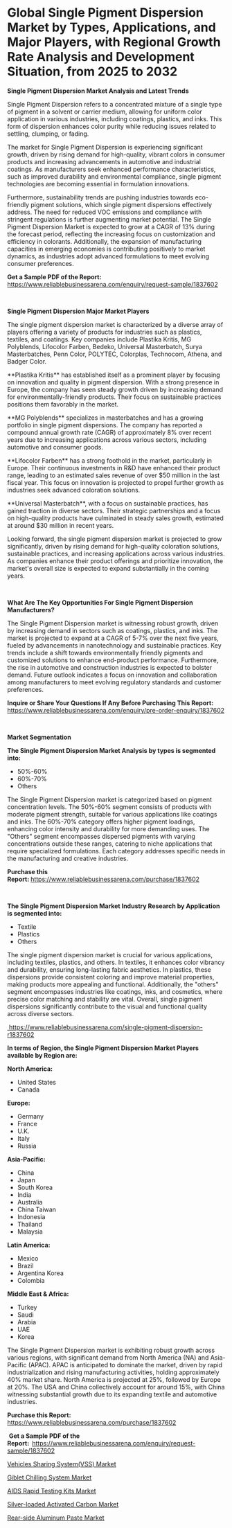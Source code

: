 <p><h1>Global Single Pigment Dispersion Market by Types, Applications, and Major Players, with Regional Growth Rate Analysis and Development Situation, from 2025 to 2032</h1></p><p><strong>Single Pigment Dispersion Market Analysis and Latest Trends</strong></p>
<p><p>Single Pigment Dispersion refers to a concentrated mixture of a single type of pigment in a solvent or carrier medium, allowing for uniform color application in various industries, including coatings, plastics, and inks. This form of dispersion enhances color purity while reducing issues related to settling, clumping, or fading. </p><p>The market for Single Pigment Dispersion is experiencing significant growth, driven by rising demand for high-quality, vibrant colors in consumer products and increasing advancements in automotive and industrial coatings. As manufacturers seek enhanced performance characteristics, such as improved durability and environmental compliance, single pigment technologies are becoming essential in formulation innovations.</p><p>Furthermore, sustainability trends are pushing industries towards eco-friendly pigment solutions, which single pigment dispersions effectively address. The need for reduced VOC emissions and compliance with stringent regulations is further augmenting market potential. The Single Pigment Dispersion Market is expected to grow at a CAGR of 13% during the forecast period, reflecting the increasing focus on customization and efficiency in colorants. Additionally, the expansion of manufacturing capacities in emerging economies is contributing positively to market dynamics, as industries adopt advanced formulations to meet evolving consumer preferences.</p></p>
<p><strong>Get a Sample PDF of the Report:&nbsp;</strong> <a href="https://www.reliablebusinessarena.com/enquiry/request-sample/1837602?utm_campaign=1990&utm_medium=2&utm_source=Github&utm_content=ia&utm_term=03022025&utm_id=single-pigment-dispersion">https://www.reliablebusinessarena.com/enquiry/request-sample/1837602</a></p>
<p>&nbsp;</p>
<p><strong>Single Pigment Dispersion Major Market Players</strong></p>
<p><p>The single pigment dispersion market is characterized by a diverse array of players offering a variety of products for industries such as plastics, textiles, and coatings. Key companies include Plastika Kritis, MG Polyblends, Lifocolor Farben, Bedeko, Universal Masterbatch, Surya Masterbatches, Penn Color, POLYTEC, Colorplas, Technocom, Athena, and Badger Color.</p><p>**Plastika Kritis** has established itself as a prominent player by focusing on innovation and quality in pigment dispersion. With a strong presence in Europe, the company has seen steady growth driven by increasing demand for environmentally-friendly products. Their focus on sustainable practices positions them favorably in the market.</p><p>**MG Polyblends** specializes in masterbatches and has a growing portfolio in single pigment dispersions. The company has reported a compound annual growth rate (CAGR) of approximately 8% over recent years due to increasing applications across various sectors, including automotive and consumer goods.</p><p>**Lifocolor Farben** has a strong foothold in the market, particularly in Europe. Their continuous investments in R&D have enhanced their product range, leading to an estimated sales revenue of over $50 million in the last fiscal year. This focus on innovation is projected to propel further growth as industries seek advanced coloration solutions.</p><p>**Universal Masterbatch**, with a focus on sustainable practices, has gained traction in diverse sectors. Their strategic partnerships and a focus on high-quality products have culminated in steady sales growth, estimated at around $30 million in recent years.</p><p>Looking forward, the single pigment dispersion market is projected to grow significantly, driven by rising demand for high-quality coloration solutions, sustainable practices, and increasing applications across various industries. As companies enhance their product offerings and prioritize innovation, the market's overall size is expected to expand substantially in the coming years.</p></p>
<p>&nbsp;</p>
<p><strong>What Are The Key Opportunities For Single Pigment Dispersion Manufacturers?</strong></p>
<p><p>The Single Pigment Dispersion market is witnessing robust growth, driven by increasing demand in sectors such as coatings, plastics, and inks. The market is projected to expand at a CAGR of 5-7% over the next five years, fueled by advancements in nanotechnology and sustainable practices. Key trends include a shift towards environmentally friendly pigments and customized solutions to enhance end-product performance. Furthermore, the rise in automotive and construction industries is expected to bolster demand. Future outlook indicates a focus on innovation and collaboration among manufacturers to meet evolving regulatory standards and customer preferences.</p></p>
<p><strong>Inquire or Share Your Questions If Any Before Purchasing This Report:</strong> <a href="https://www.reliablebusinessarena.com/enquiry/pre-order-enquiry/1837602?utm_campaign=1990&utm_medium=2&utm_source=Github&utm_content=ia&utm_term=03022025&utm_id=single-pigment-dispersion">https://www.reliablebusinessarena.com/enquiry/pre-order-enquiry/1837602</a></p>
<p>&nbsp;</p>
<p><strong>Market Segmentation</strong></p>
<p><strong>The Single Pigment Dispersion Market Analysis by types is segmented into:</strong></p>
<p><ul><li>50%-60%</li><li>60%-70%</li><li>Others</li></ul></p>
<p><p>The Single Pigment Dispersion market is categorized based on pigment concentration levels. The 50%-60% segment consists of products with moderate pigment strength, suitable for various applications like coatings and inks. The 60%-70% category offers higher pigment loadings, enhancing color intensity and durability for more demanding uses. The "Others" segment encompasses dispersed pigments with varying concentrations outside these ranges, catering to niche applications that require specialized formulations. Each category addresses specific needs in the manufacturing and creative industries.</p></p>
<p><strong>Purchase this Report:&nbsp;</strong><a href="https://www.reliablebusinessarena.com/purchase/1837602?utm_campaign=1990&utm_medium=2&utm_source=Github&utm_content=ia&utm_term=03022025&utm_id=single-pigment-dispersion">https://www.reliablebusinessarena.com/purchase/1837602</a></p>
<p>&nbsp;</p>
<p><strong>The Single Pigment Dispersion Market Industry Research by Application is segmented into:</strong></p>
<p><ul><li>Textile</li><li>Plastics</li><li>Others</li></ul></p>
<p><p>The single pigment dispersion market is crucial for various applications, including textiles, plastics, and others. In textiles, it enhances color vibrancy and durability, ensuring long-lasting fabric aesthetics. In plastics, these dispersions provide consistent coloring and improve material properties, making products more appealing and functional. Additionally, the "others" segment encompasses industries like coatings, inks, and cosmetics, where precise color matching and stability are vital. Overall, single pigment dispersions significantly contribute to the visual and functional quality across diverse sectors.</p></p>
<p><a href="https://www.reliablebusinessarena.com/single-pigment-dispersion-r1837602?utm_campaign=1990&utm_medium=2&utm_source=Github&utm_content=ia&utm_term=03022025&utm_id=single-pigment-dispersion">&nbsp;https://www.reliablebusinessarena.com/single-pigment-dispersion-r1837602</a></p>
<p><strong>In terms of Region, the Single Pigment Dispersion Market Players available by Region are:</strong></p>
<p>
    <p> <strong> North America: </strong>
        <ul>
            <li>United States</li>
            <li>Canada</li>
        </ul>
        </p> 
    <p> <strong> Europe: </strong>
        <ul>
            <li>Germany</li>
            <li>France</li>
            <li>U.K.</li>
            <li>Italy</li>
            <li>Russia</li>
        </ul>
        </p> 
    <p> <strong> Asia-Pacific: </strong>
        <ul>
            <li>China</li>
            <li>Japan</li>
            <li>South Korea</li>
            <li>India</li>
            <li>Australia</li>
            <li>China Taiwan</li>
            <li>Indonesia</li>
            <li>Thailand</li>
            <li>Malaysia</li>
        </ul>
        </p> 
    <p> <strong> Latin America: </strong>
        <ul>
            <li>Mexico</li>
            <li>Brazil</li>
            <li>Argentina Korea</li>
            <li>Colombia</li>
        </ul>
        </p> 
    <p> <strong> Middle East & Africa: </strong>
        <ul>
            <li>Turkey</li>
            <li>Saudi</li>
            <li>Arabia</li>
            <li>UAE</li>
            <li>Korea</li>
        </ul>
    </p>
    </p>
<p><p>The Single Pigment Dispersion market is exhibiting robust growth across various regions, with significant demand from North America (NA) and Asia-Pacific (APAC). APAC is anticipated to dominate the market, driven by rapid industrialization and rising manufacturing activities, holding approximately 40% market share. North America is projected at 25%, followed by Europe at 20%. The USA and China collectively account for around 15%, with China witnessing substantial growth due to its expanding textile and automotive industries.</p></p>
<p><strong>Purchase this Report: </strong><a href="https://www.reliablebusinessarena.com/purchase/1837602?utm_campaign=1990&utm_medium=2&utm_source=Github&utm_content=ia&utm_term=03022025&utm_id=single-pigment-dispersion">https://www.reliablebusinessarena.com/purchase/1837602</a></p>
<p>&nbsp;<strong>Get a Sample PDF of the Report:&nbsp;&nbsp;</strong><a href="https://www.reliablebusinessarena.com/enquiry/request-sample/1837602?utm_campaign=1990&utm_medium=2&utm_source=Github&utm_content=ia&utm_term=03022025&utm_id=single-pigment-dispersion">https://www.reliablebusinessarena.com/enquiry/request-sample/1837602</a></p>
<p><strong></strong></p>
<p><p><a href="https://www.linkedin.com/pulse/whats-driving-vehicles-sharing-systemvss-market-boom-key-9ivpf?utm_campaign=1990&utm_medium=2&utm_source=Github&utm_content=ia&utm_term=03022025&utm_id=single-pigment-dispersion">Vehicles Sharing System(VSS) Market</a></p><p><a href="https://www.linkedin.com/pulse/giblet-chilling-system-market-size-share-detailed-analysis-c3bfe?utm_campaign=1990&utm_medium=2&utm_source=Github&utm_content=ia&utm_term=03022025&utm_id=single-pigment-dispersion">Giblet Chilling System Market</a></p><p><a href="https://www.linkedin.com/pulse/aids-rapid-testing-kits-market-trend-indicates-growth-accelerated-attte?utm_campaign=1990&utm_medium=2&utm_source=Github&utm_content=ia&utm_term=03022025&utm_id=single-pigment-dispersion">AIDS Rapid Testing Kits Market</a></p><p><a href="https://www.linkedin.com/pulse/forecasting-growth-silver-loaded-activated-carbon-market-qgxjf?utm_campaign=1990&utm_medium=2&utm_source=Github&utm_content=ia&utm_term=03022025&utm_id=single-pigment-dispersion">Silver-loaded Activated Carbon Market</a></p><p><a href="https://github.com/MarciaRunte/Market-Research-Report-List-1/blob/main/rear-side-aluminum-paste-market.md?utm_campaign=1990&utm_medium=2&utm_source=Github&utm_content=ia&utm_term=03022025&utm_id=single-pigment-dispersion">Rear-side Aluminum Paste Market</a></p></p>